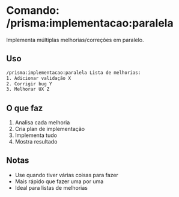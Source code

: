 # Comando: /prisma:implementacao:paralela

Implementa múltiplas melhorias/correções em paralelo.

## Uso

```bash
/prisma:implementacao:paralela Lista de melhorias:
1. Adicionar validação X
2. Corrigir bug Y
3. Melhorar UX Z
```

## O que faz

1. Analisa cada melhoria
2. Cria plan de implementação
3. Implementa tudo
4. Mostra resultado

## Notas

- Use quando tiver várias coisas para fazer
- Mais rápido que fazer uma por uma
- Ideal para listas de melhorias
